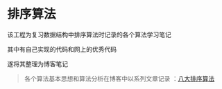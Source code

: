 # 排序算法

该工程为复习数据结构中排序算法时记录的各个算法学习笔记

其中有自己实现的代码和网上的优秀代码

遂将其整理为博客笔记

> 各个算法基本思想和算法分析在博客中以系列文章记录 ：[八大排序算法](https://www.larscheng.com/categories/%E7%AE%97%E6%B3%95/%E6%8E%92%E5%BA%8F/)